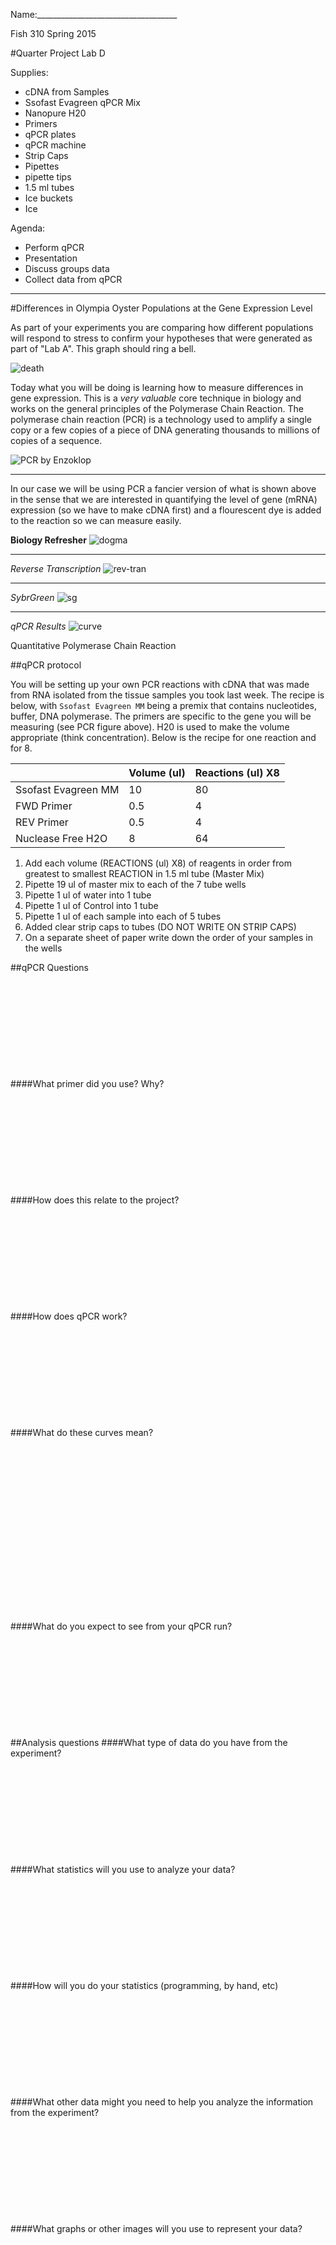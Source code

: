 Name:___________________________________

Fish 310 Spring 2015

#Quarter Project Lab D

Supplies:

- cDNA from Samples
- Ssofast Evagreen qPCR Mix
- Nanopure H20
- Primers
- qPCR plates
- qPCR machine
- Strip Caps
- Pipettes
- pipette tips
- 1.5 ml tubes
- Ice buckets
- Ice

Agenda:

- Perform qPCR
- Presentation
- Discuss groups data
- Collect data from qPCR

---
#Differences in Olympia Oyster Populations at the Gene Expression Level

As part of your experiments you are comparing how different populations will respond to stress to confirm your hypotheses that were generated as part of "Lab A".  This graph should ring a bell.

![death](http://eagle.fish.washington.edu/cnidarian/skitch/course-fish310-2015_QP-lab-A-worksheet_md_at_master_·_sr320_course-fish310-2015_1AFD6852.png)

Today what you will be doing is learning how to measure differences in gene expression. This is a _very valuable_ core technique in biology and works on the general principles of the Polymerase Chain Reaction. The polymerase chain reaction (PCR) is a technology used to amplify a single copy or a few copies of a piece of DNA  generating thousands to millions of copies of a sequence. 

![PCR](http://eagle.fish.washington.edu/cnidarian/skitch/pcr_1AFD6978.png)
 by Enzoklop
 
 ---
 
In our case we will be using PCR a fancier version of what is shown above in the sense that we are interested in quantifying the level of gene (mRNA) expression (so we have to make cDNA first) and a flourescent dye is added to the reaction so we can measure easily. 

**Biology Refresher**
![dogma](http://eagle.fish.washington.edu/cnidarian/skitch/transcription_and_translation_1B00E632.png)

---
_Reverse Transcription_
![rev-tran](http://eagle.fish.washington.edu/cnidarian/skitch/cdna_-_Google_Search_1B00E717.png)

---
_SybrGreen_
![sg](http://eagle.fish.washington.edu/cnidarian/skitch/quantitative_pcr_sybr_green_-_Google_Search_1B00E7D1.png)


---
_qPCR Results_
![curve](http://eagle.fish.washington.edu/cnidarian/skitch/quantitative_pcr_-_Google_Search_1B00E867.png)

Quantitative Polymerase Chain Reaction




##qPCR protocol

You will be setting up your own PCR reactions with cDNA that was made from RNA isolated from the tissue samples you took last week. The recipe is below, with `Ssofast Evagreen MM` being a premix that contains nucleotides, buffer, DNA polymerase. The primers are specific to the gene you will be measuring (see PCR figure above). H20 is used to make the volume appropriate (think concentration). Below is the recipe for one reaction and for 8.

|                     | Volume (ul) | Reactions (ul) X8 |
|---------------------|-------------|-------------------|
| Ssofast Evagreen MM | 10          | 80                |
| FWD Primer          | 0.5         | 4                 |
| REV Primer          | 0.5         | 4                 |
| Nuclease Free H2O   | 8           | 64                |



1. Add each volume (REACTIONS (ul) X8) of reagents in order from greatest to smallest REACTION in 1.5 ml tube (Master Mix)
2. Pipette 19 ul of master mix to each of the 7 tube wells
3. Pipette 1 ul of water into 1 tube
3. Pipette 1 ul of Control into 1 tube
4. Pipette 1 ul of each sample into each of 5 tubes
5. Added clear strip caps to tubes (DO NOT WRITE ON STRIP CAPS)
6. On a separate sheet of paper write down the order of your samples in the wells


##qPCR Questions
&nbsp;

&nbsp;

&nbsp;

&nbsp;

&nbsp;

&nbsp;

####What primer did you use? Why?
&nbsp;

&nbsp;

&nbsp;

&nbsp;

&nbsp;

&nbsp;

####How does this relate to the project?
&nbsp;

&nbsp;

&nbsp;

&nbsp;

&nbsp;

&nbsp;

####How does qPCR work?
&nbsp;

&nbsp;

&nbsp;

&nbsp;

&nbsp;

&nbsp;

####What do these curves mean?
&nbsp;

&nbsp;

&nbsp;

&nbsp;

&nbsp;

&nbsp;

&nbsp;

&nbsp;

&nbsp;

&nbsp;

####What do you expect to see from your qPCR run?
&nbsp;

&nbsp;

&nbsp;

&nbsp;

&nbsp;

&nbsp;

##Analysis questions
####What type of data do you have from the experiment?
&nbsp;

&nbsp;

&nbsp;

&nbsp;

&nbsp;

&nbsp;

####What statistics will you use to analyze your data? 
&nbsp;

&nbsp;

&nbsp;

&nbsp;

&nbsp;

&nbsp;

####How will you do your statistics (programming, by hand, etc)
&nbsp;

&nbsp;

&nbsp;

&nbsp;

&nbsp;

&nbsp;

####What other data might you need to help you analyze the information from the experiment?
&nbsp;

&nbsp;

&nbsp;

&nbsp;

&nbsp;

&nbsp;

####What graphs or other images will you use to represent your data?
&nbsp;

&nbsp;

&nbsp;

&nbsp;

&nbsp;

&nbsp;
